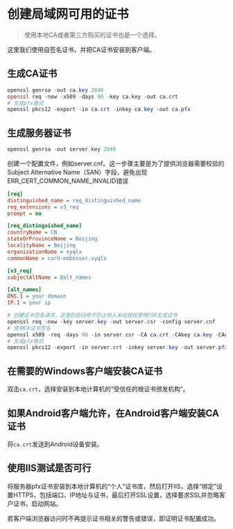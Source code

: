 # 创建局域网可用的证书

> 使用本地CA或者第三方购买的证书也是一个选择。

这里我们使用自签名证书，并把CA证书安装到客户端。

## 生成CA证书

```powershell
openssl genrsa -out ca.key 2048
openssl req -new -x509 -days 90 -key ca.key -out ca.crt
# 生成pfx格式
openssl pkcs12 -export -in ca.crt -inkey ca.key -out ca.pfx
```

## 生成服务器证书

```powershell
openssl genrsa -out server.key 2048
```

创建一个配置文件，例如server.cnf。这一步骤主要是为了提供浏览器需要校验的Subject Alternative Name（SAN）字段，避免出现ERR_CERT_COMMON_NAME_INVALID错误

```ini
[req]
distinguished_name = req_distinguished_name
req_extensions = v3_req
prompt = no

[req_distinguished_name]
countryName = CN
stateOrProvinceName = Beijing
localityName = Beijing
organizationName = xyqlx
commonName = card-embosser.xyqlx

[v3_req]
subjectAltName = @alt_names

[alt_names]
DNS.1 = your domain
IP.1 = your ip
```

```powershell
# 创建证书签名请求，这里的密码用于防止他人未经授权使用CSR生成证书
openssl req -new -key server.key -out server.csr -config server.cnf
# 使用CA证书签名
openssl x509 -req -days 90 -in server.csr -CA ca.crt -CAkey ca.key -CAcreateserial -out server.crt -extensions v3_req -extfile server.cnf
# 生成pfx格式
openssl pkcs12 -export -in server.crt -inkey server.key -out server.pfx
```

## 在需要的Windows客户端安装CA证书

双击`ca.crt`，选择安装到本地计算机的“受信任的根证书颁发机构”。

## 如果Android客户端允许，在Android客户端安装CA证书

将`ca.crt`发送到Android设备安装。

## 使用IIS测试是否可行

将服务器pfx证书安装到本地计算机的“个人”证书库，然后打开IIS，选择“绑定”设置HTTPS，包括端口、IP地址与证书，最后打开SSL设置，选择要求SSL并忽略客户证书，启动网站。

若客户端浏览器访问时不再提示证书相关的警告或错误，即证明证书配置成功。
